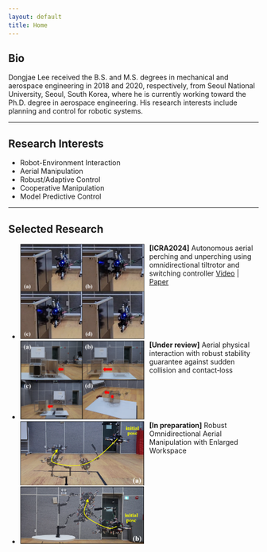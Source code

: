 ```yaml
---
layout: default
title: Home
---
```


## Bio
Dongjae Lee received the B.S. and M.S. degrees in mechanical and aerospace engineering in 2018 and 2020, respectively, from Seoul National University, Seoul, South Korea, where he is currently working toward the Ph.D. degree in aerospace engineering. His research interests include planning and control for robotic systems.

---
## Research Interests
- Robot-Environment Interaction
- Aerial Manipulation
- Robust/Adaptive Control
- Cooperative Manipulation
- Model Predictive Control

---
## Selected Research
<ul>
    <li>
        <div style="overflow: hidden; max-width: 600px; display: flex;">
            <div style="float: left; margin-right: 10px;">
                <img src="/img/icra2024.png" alt="selected_1" style="max-width: 250px;">
            </div>
            <div style="max-width: 700px;">
                <b>[ICRA2024]</b> Autonomous aerial perching and unperching using omnidirectional tiltrotor and switching controller 
                <a href="https://www.youtube.com/watch?v=rZFHxuegoT8">Video</a> |
                <a href="/files/ICRA2024.pdf">Paper</a>
            </div>
        </div>
    </li>
    <!-- <li>
        <div style="overflow: hidden; max-width: 600px; display: flex;">
            <div style="float: left; margin-right: 10px;">
                <img src="/img/iros2023.png" alt="selected_2" style="max-width: 250px;">
            </div>
            <div style="max-width: 700px;">
                <b>[IROS2023]</b> Minimally actuated tiltrotor for perching and normal force exertion 
                <a href="https://www.youtube.com/watch?v=hT7qpPF2z9w">Video</a> |
                <a href="https://ieeexplore.ieee.org/document/10341910">Paper</a>
            </div>
        </div>
    </li> -->
    <li>
        <div style="overflow: hidden; max-width: 600px; display: flex;">
            <div style="float: left; margin-right: 10px;">
                <img src="/img/tro_hybrid_sub.png" alt="selected_3" style="max-width: 250px;">
            </div>
            <div style="max-width: 700px;">
                <b>[Under review]</b> Aerial physical interaction with robust stability guarantee against sudden collision and contact‑loss
            </div>
        </div>
    </li>
    <li>
        <div style="overflow: hidden; max-width: 600px; display: flex;">
            <div style="float: left; margin-right: 10px;">
                <img src="/img/tro_omni_sub.png" alt="selected_4" style="max-width: 250px;">
            </div>
            <div style="max-width: 700px;">
                <b>[In preparation]</b> Robust Omnidirectional Aerial Manipulation with Enlarged Workspace
            </div>
        </div>
    </li>
</ul>